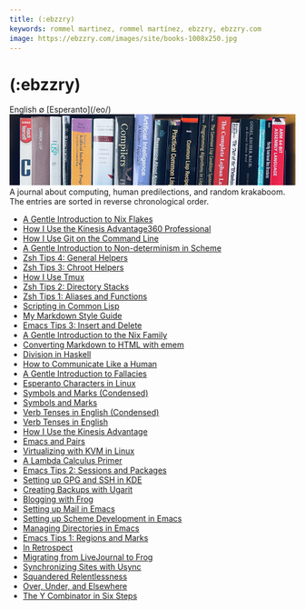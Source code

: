 ```yaml
---
title: (:ebzzry)
keywords: rommel martinez, rommel martínez, ebzzry, ebzzry.com
image: https://ebzzry.com/images/site/books-1008x250.jpg
---
```

(:ebzzry)
=========

<div class="center">English ∅ [Esperanto](/eo/)</div>

<img src="/images/site/books-1008x250.jpg" style="" class="banner" title="On the face of Cosmos, we all are children." />

<div class="text-right">A journal about computing, human predilections, and random krakaboom. The entries are sorted in reverse chronological order.</div>

- [A Gentle Introduction to Nix Flakes](flakes)
- [How I Use the Kinesis Advantage360 Professional](adv360)
- [How I Use Git on the Command Line](git)
- [A Gentle Introduction to Non-determinism in Scheme](amb)
- [Zsh Tips 4: General Helpers](zsh-tips-4)
- [Zsh Tips 3: Chroot Helpers](zsh-tips-3)
- [How I Use Tmux](tmux)
- [Zsh Tips 2: Directory Stacks](zsh-tips-2)
- [Zsh Tips 1: Aliases and Functions](zsh-tips-1)
- [Scripting in Common Lisp](script-lisp)
- [My Markdown Style Guide](markdown)
- [Emacs Tips 3: Insert and Delete](emacs-tips-3)
- [A Gentle Introduction to the Nix Family](nix)
- [Converting Markdown to HTML with emem](emem)
- [Division in Haskell](haskell-division)
- [How to Communicate Like a Human](human)
- [A Gentle Introduction to Fallacies](fallacies)
- [Esperanto Characters in Linux](eo-linux)
- [Symbols and Marks (Condensed)](symbols-marks-condensed)
- [Symbols and Marks](symbols-marks)
- [Verb Tenses in English (Condensed)](verb-tenses-condensed)
- [Verb Tenses in English](verb-tenses)
- [How I Use the Kinesis Advantage](advantage)
- [Emacs and Pairs](emacs-pairs)
- [Virtualizing with KVM in Linux](kvm)
- [A Lambda Calculus Primer](lambda-calculus)
- [Emacs Tips 2: Sessions and Packages](emacs-tips-2)
- [Setting up GPG and SSH in KDE](gsk)
- [Creating Backups with Ugarit](ugarit)
- [Blogging with Frog](frog)
- [Setting up Mail in Emacs](emacs-mail)
- [Setting up Scheme Development in Emacs](emacs-scheme)
- [Managing Directories in Emacs](emacs-dired)
- [Emacs Tips 1: Regions and Marks](emacs-tips-1)
- [In Retrospect](retrospect)
- [Migrating from LiveJournal to Frog](livefrog)
- [Synchronizing Sites with Usync](usync)
- [Squandered Relentlessness](squandered)
- [Over, Under, and Elsewhere](over-under)
- [The Y Combinator in Six Steps](y)
